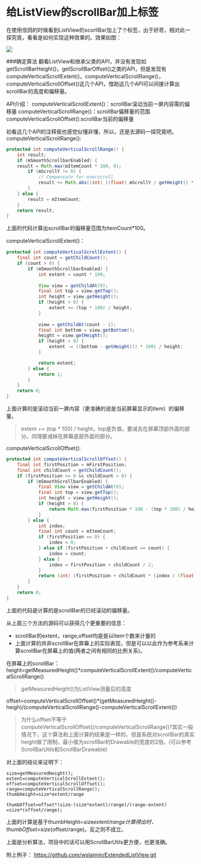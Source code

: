 ﻿# 给ListView的scrollBar加上标签
在使用信鸽的时候看到ListView的scorllBar加上了个标签，出于好奇，相对此一探究竟，看看是如何实现这种效果的。效果如图：

![](https://www.github.com/wslaimin/blog/raw/master/pics/scrollBar.png)

###确定算法
翻看ListView和继承父类的API，并没有发现如getScrollBarHeight()，getScrollBarOffset()之类的API，但是发现有computeVerticalScrollExtent()，computeVerticalScrollRange()，computeVerticalScrollOffset()这几个API，借助这几个API可以间接计算出scrollBar的高度和偏移量。

API介绍：
computeVerticalScrollExtent()：scrollBar滚动当前一屏内容需的偏移量
computeVerticalScrollRange()：scrollBar偏移量的范围
computeVerticalScrollOffset():scrollBar当前的偏移量

初看这几个API的注释我也感觉似懂非懂，所以，还是去源码一探究竟吧。
computeVerticalScrollRange():

```java
protected int computeVerticalScrollRange() {
    int result;
    if (mSmoothScrollbarEnabled) {
    result = Math.max(mItemCount * 100, 0);
        if (mScrollY != 0) {
            // Compensate for overscroll
            result += Math.abs((int) ((float) mScrollY / getHeight() * mItemCount * 100));
        }
    } else {
        result = mItemCount;
    }
    return result;
}
```

上面的代码计算出scrollBar的偏移量范围为itemCount*100。

computeVerticalScrollExtent()：

```java
protected int computeVerticalScrollExtent() {
    final int count = getChildCount();
    if (count > 0) {
        if (mSmoothScrollbarEnabled) {
            int extent = count * 100;
            
            View view = getChildAt(0);
            final int top = view.getTop();
            int height = view.getHeight();
            if (height > 0) {
                extent += (top * 100) / height;
            }
    
            view = getChildAt(count - 1);
            final int bottom = view.getBottom();
            height = view.getHeight();
            if (height > 0) {
                extent -= ((bottom - getHeight()) * 100) / height;
            }

            return extent;
        } else {
            return 1;
        }
    }
    return 0;
}
```

上面计算的是滚动当前一屏内容（更准确的说是当前屏幕显示的item）的偏移量。

>extent += (top * 100) / height，top是负值，要减去在屏幕顶部外面的部分。同理要减掉在屏幕底部外面的部分。

computeVerticalScrollOffset():

```java
protected int computeVerticalScrollOffset() {
    final int firstPosition = mFirstPosition;
    final int childCount = getChildCount();
    if (firstPosition >= 0 && childCount > 0) {
        if (mSmoothScrollbarEnabled) {
            final View view = getChildAt(0);
            final int top = view.getTop();
            int height = view.getHeight();
            if (height > 0) {
                return Math.max(firstPosition * 100 - (top * 100) / height +(int)((float)mScrollY / getHeight() * mItemCount * 100), 0);
            }
        } else {
            int index;
            final int count = mItemCount;
            if (firstPosition == 0) {
                index = 0;
            } else if (firstPosition + childCount == count) {
                index = count;
            } else {
                index = firstPosition + childCount / 2;
            }
            return (int) (firstPosition + childCount * (index / (float) count));
        }
    }
    return 0;
}
```

上面的代码是计算的是scrollBar的已经滚动的偏移量。

从上面三个方法的源码可以获得几个更重要的信息：

 - scrollBar的extent，range,offset均是是以item个数来计量的
 - 上面计算的并非scrollBar在屏幕上的实际表现，但是可以以此作为参考系来计算scrollBar在屏幕上的值(两者之间有相同的比例关系)。
 
在屏幕上的scrollBar：
height=getMeasuredHeight()*computeVerticalScrollExtent()/computeVerticalScrollRange()

>getMeasuredHeight()为ListView测量后的高度

offset=computeVerticalScrollOffset()*(getMeasuredHeight()-heigh)/(computeVerticalScrollRange()-computeVerticalScrollExtent())

>为什么offset不等于computeVerticalScrollOffset()/computeVerticalScrollRange()?其实一般情况下，这个算法和上面计算的结果是一样的，但是系统对scrollBar的真实height做了限制，最小值为scrollBar的Drawable的宽度的2倍。(可以参考ScrollBarUtils和ScrollBarDrawable)

对上面的结论来证明下：

```
size=getMeasuredHeight();
extent=computeVerticalScrollExtent();
offset=computeVerticalScrollOffset();
range=computeVerticalScrollRange();
thumbHeight=size*extent/range

thumbOffset=offset*(size-(size*extent)/range)/(range-extent)
=size*(offset/range);
```

上面的计算是基于thumbHeight=size*extent/range计算得出时，thumbOffset=size*(offset/range)。反之则不成立。

上面是分析算法，项目中的话可以用ScrollBarUtils更方便，也更准确。

附上例子：
https://github.com/wslaimin/ExtendedListView.git




















